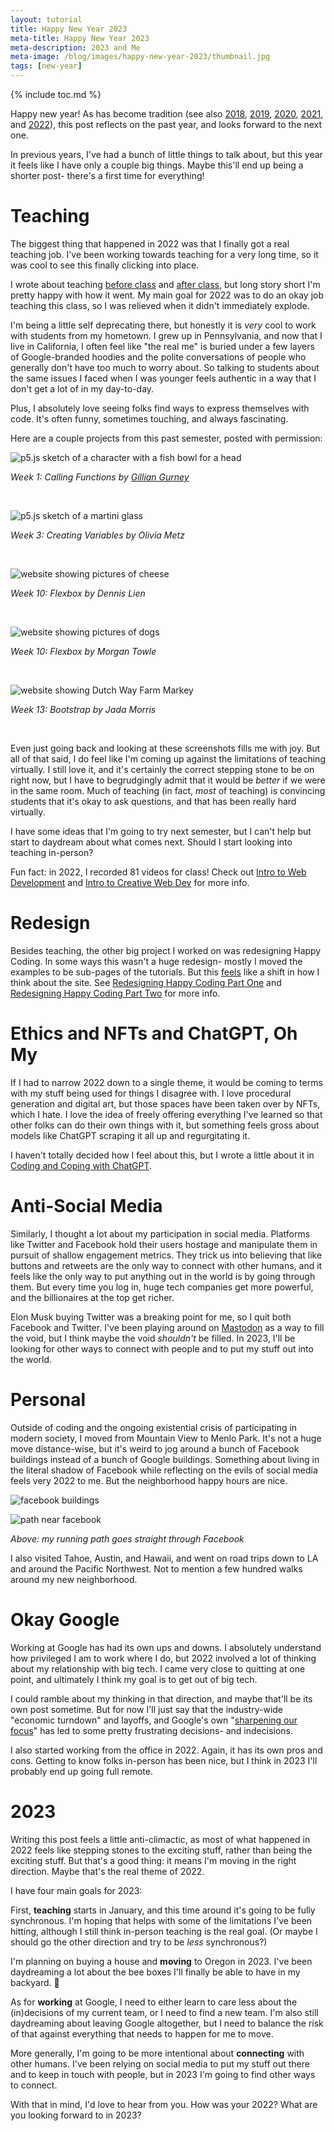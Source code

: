 ```yaml
---
layout: tutorial
title: Happy New Year 2023
meta-title: Happy New Year 2023
meta-description: 2023 and Me
meta-image: /blog/images/happy-new-year-2023/thumbnail.jpg
tags: [new-year]
---
```


{% include toc.md %}

<style>
  .content img {
    border: thin solid black;
  }
</style>



Happy new year! As has become tradition (see also [2018](/blog/happy-new-year-2018), [2019](/blog/happy-new-year-2019), [2020](/blog/happy-new-year-2020), [2021](/blog/happy-new-year-2021), and [2022](/blog/happy-new-year-2022)), this post reflects on the past year, and looks forward to the next one.

In previous years, I've had a bunch of little things to talk about, but this year it feels like I have only a couple big things. Maybe this'll end up being a shorter post- there's a first time for everything!

# Teaching

The biggest thing that happened in 2022 was that I finally got a real teaching job. I've been working towards teaching for a very long time, so it was cool to see this finally clicking into place.

I wrote about teaching [before class](/blog/intro-to-intro-to-web-dev) and [after class](/blog/outro-to-intro-to-web-dev), but long story short I'm pretty happy with how it went. My main goal for 2022 was to do an okay job teaching this class, so I was relieved when it didn't immediately explode.

I'm being a little self deprecating there, but honestly it is _very_ cool to work with students from my hometown. I grew up in Pennsylvania, and now that I live in California, I often feel like "the real me" is buried under a few layers of Google-branded hoodies and the polite conversations of people who generally don't have too much to worry about. So talking to students about the same issues I faced when I was younger feels authentic in a way that I don't get a lot of in my day-to-day.

Plus, I absolutely love seeing folks find ways to express themselves with code. It's often funny, sometimes touching, and always fascinating.

Here are a couple projects from this past semester, posted with permission:

![p5.js sketch of a character with a fish bowl for a head](/blog/images/happy-new-year-2023/week-01-gillian-gurney.png)

_Week 1: Calling Functions by [Gillian Gurney](https://www.linkedin.com/in/gillian-gurney-8b3294196/)_

<br>

![p5.js sketch of a martini glass](/blog/images/happy-new-year-2023/week-03-olivia-metz.png)

_Week 3: Creating Variables by Olivia Metz_

<br>

![website showing pictures of cheese](/blog/images/happy-new-year-2023/week-10-dennis-lien.png)

_Week 10: Flexbox by Dennis Lien_

<br>

![website showing pictures of dogs](/blog/images/happy-new-year-2023/week-10-morgan-towle.png)

_Week 10: Flexbox by Morgan Towle_

<br>

![website showing Dutch Way Farm Markey](/blog/images/happy-new-year-2023/week-13-jada-morris.png)

_Week 13: Bootstrap by Jada Morris_

<br>

Even just going back and looking at these screenshots fills me with joy. But all of that said, I do feel like I'm coming up against the limitations of teaching virtually. I still love it, and it's certainly the correct stepping stone to be on right now, but I have to begrudgingly admit that it would be _better_ if we were in the same room. Much of teaching (in fact, _most_ of teaching) is convincing students that it's okay to ask questions, and that has been really hard virtually.

I have some ideas that I'm going to try next semester, but I can't help but start to daydream about what comes next. Should I start looking into teaching in-person?

Fun fact: in 2022, I recorded 81 videos for class! Check out [Intro to Web Development](/teaching/intro-to-web-dev-2022-spring) and [Intro to Creative Web Dev](/teaching/intro-to-web-dev-2022-fall) for more info.

# Redesign

Besides teaching, the other big project I worked on was redesigning Happy Coding. In some ways this wasn't a huge redesign- mostly I moved the examples to be sub-pages of the tutorials. But this [feels](/blog/subjective-side-of-code) like a shift in how I think about the site. See [Redesigning Happy Coding Part One](/blog/redesigning-happy-coding) and [Redesigning Happy Coding Part Two](/blog/redesigning-happy-coding-part-2) for more info.

# Ethics and NFTs and ChatGPT, Oh My

If I had to narrow 2022 down to a single theme, it would be coming to terms with my stuff being used for things I disagree with. I love procedural generation and digital art, but those spaces have been taken over by NFTs, which I hate. I love the idea of freely offering everything I've learned so that other folks can do their own things with it, but something feels gross about models like ChatGPT scraping it all up and regurgitating it.

I haven't totally decided how I feel about this, but I wrote a little about it in [Coding and Coping with ChatGPT](/blog/coding-and-coping-with-chatgpt).

# Anti-Social Media

Similarly, I thought a lot about my participation in social media. Platforms like Twitter and Facebook hold their users hostage and manipulate them in pursuit of shallow engagement metrics. They trick us into believing that like buttons and retweets are the only way to connect with other humans, and it feels like the only way to put anything out in the world is by going through them. But every time you log in, huge tech companies get more powerful, and the billionaires at the top get richer.

Elon Musk buying Twitter was a breaking point for me, so I quit both Facebook and Twitter. I've been playing around on [Mastodon](https://mastodon.art/@KevinWorkman) as a way to fill the void, but I think maybe the void _shouldn't_ be filled. In 2023, I'll be looking for other ways to connect with people and to put my stuff out into the world.

# Personal

Outside of coding and the ongoing existential crisis of participating in modern society, I moved from Mountain View to Menlo Park. It's not a huge move distance-wise, but it's weird to jog around a bunch of Facebook buildings instead of a bunch of Google buildings. Something about living in the literal shadow of Facebook while reflecting on the evils of social media feels very 2022 to me. But the neighborhood happy hours are nice.

![facebook buildings](/blog/images/happy-new-year-2023/2022-10-05-facebook.jpg)

![path near facebook](/blog/images/happy-new-year-2023/2022-10-13-path.jpg)

_Above: my running path goes straight through Facebook_

I also visited Tahoe, Austin, and Hawaii, and went on road trips down to LA and around the Pacific Northwest. Not to mention a few hundred walks around my new neighborhood.

# Okay Google

Working at Google has had its own ups and downs. I absolutely understand how privileged I am to work where I do, but 2022 involved a lot of thinking about my relationship with big tech. I came very close to quitting at one point, and ultimately I think my goal is to get out of big tech.

I could ramble about my thinking in that direction, and maybe that'll be its own post sometime. But for now I'll just say that the industry-wide "economic turndown" and layoffs, and Google's own "[sharpening our focus](https://www.cnbc.com/2022/07/31/google-ceo-to-employees-productivity-and-focus-must-improve.html)" has led to some pretty frustrating decisions- and indecisions.

I also started working from the office in 2022. Again, it has its own pros and cons. Getting to know folks in-person has been nice, but I think in 2023 I'll probably end up going full remote.

# 2023

Writing this post feels a little anti-climactic, as most of what happened in 2022 feels like stepping stones to the exciting stuff, rather than being the exciting stuff. But that's a good thing: it means I'm moving in the right direction. Maybe that's the real theme of 2022.

I have four main goals for 2023:

First, **teaching** starts in January, and this time around it's going to be fully synchronous. I'm hoping that helps with some of the limitations I've been hitting, although I still think in-person teaching is the real goal. (Or maybe I should go the other direction and try to be _less_ synchronous?)

I'm planning on buying a house and **moving** to Oregon in 2023. I've been daydreaming a lot about the bee boxes I'll finally be able to have in my backyard. 🐝

As for **working** at Google, I need to either learn to care less about the (in)decisions of my current team, or I need to find a new team. I'm also still daydreaming about leaving Google altogether, but I need to balance the risk of that against everything that needs to happen for me to move.

More generally, I'm going to be more intentional about **connecting** with other humans. I've been relying on social media to put my stuff out there and to keep in touch with people, but in 2023 I'm going to find other ways to connect.

With that in mind, I'd love to hear from you. How was your 2022? What are you looking forward to in 2023?
